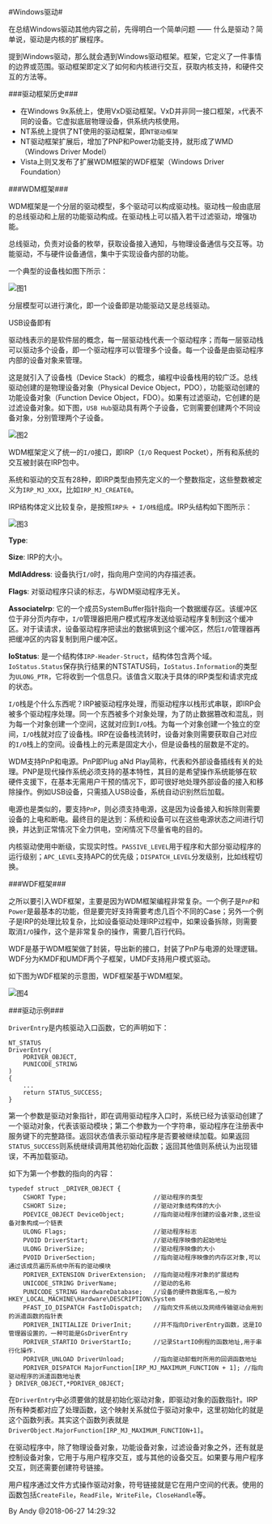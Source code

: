 #Windows驱动#

在总结Windows驱动其他内容之前，先得明白一个简单问题 —— 什么是驱动？简单说，驱动是内核的扩展程序。

提到Windows驱动，那么就会遇到Windows驱动框架。框架，它定义了一件事情的边界或范围。驱动框架即定义了如何和内核进行交互，获取内核支持，和硬件交互的方法等。

###驱动框架历史###

* 在Windows 9x系统上，使用VxD驱动框架。VxD并非同一接口框架，`x`代表不同的设备。它虚拟底层物理设备，供系统内核使用。
* NT系统上提供了NT使用的驱动框架，即`NT驱动框架`
* NT驱动框架扩展后，增加了PNP和Power功能支持，就形成了WMD（Windows Driver Model）
* Vista上则又发布了扩展WDM框架的WDF框架（Windows Driver Foundation）

###WDM框架###

WDM框架是一个分层的驱动模型，多个驱动可以构成驱动栈。驱动栈一般由底层的总线驱动和上层的功能驱动构成。在驱动栈上可以插入若干过滤驱动，增强功能。

总线驱动，负责对设备的枚举，获取设备接入通知，与物理设备通信与交互等。功能驱动，不与硬件设备通信，集中于实现设备内部的功能。

一个典型的设备栈如图下所示：

![图1](Windows-Driver-Stack.pnn)


分层模型可以进行演化，即一个设备即是功能驱动又是总线驱动。

USB设备即有

驱动栈表示的是软件层的概念，每一层驱动栈代表一个驱动程序；而每一层驱动栈可以驱动多个设备，即一个驱动程序可以管理多个设备。每一个设备是由驱动程序内部的设备对象来管理。

这是就引入了设备栈（Device Stack）的概念，编程中设备栈用的较广泛。总线驱动创建的是物理设备对象（Physical Device Object，PDO），功能驱动创建的功能设备对象（Function Device Object，FDO）。如果有过滤驱动，它创建的是过滤设备对象。如下图，`USB Hub`驱动具有两个子设备，它则需要创建两个不同设备对象，分别管理两个子设备。

![图2](Base-Device-Stack.png)


WDM框架定义了统一的`I/O`接口，即IRP（`I/O` Request Pocket），所有和系统的交互被封装在IRP包中。

系统和驱动的交互有28种，即IRP类型由预先定义的一个整数指定，这些整数被定义为`IRP_MJ_XXX`，比如`IRP_MJ_CREATE0`。

IRP结构体定义比较复杂，是按照`IRP头 + I/O栈`组成。IRP头结构如下图所示：

![图3](IRP-Header-Struct.png)

**Type**:

**Size**: IRP的大小。

**MdlAddress**: 设备执行`I/O`时，指向用户空间的内存描述表。

**Flags**: 对驱动程序只读的标志，与WDM驱动程序无关。

**AssociateIrp**: 它的一个成员SystemBuffer指针指向一个数据缓存区。该缓冲区位于非分页内存中，`I/O`管理器把用户模式程序发送给驱动程序复制到这个缓冲区。对于读请求，设备驱动程序把读出的数据填到这个缓冲区，然后`I/O`管理器再把缓冲区的内容复制到用户缓冲区。

**IoStatus**: 是一个结构体`IRP-Header-Struct`，结构体包含两个域。`IoStatus.Status`保存执行结果的NTSTATUS码，`IoStatus.Information`的类型为`ULONG_PTR`，它将收到一个信息只。该值含义取决于具体的IRP类型和请求完成的状态。

`I/O`栈是个什么东西呢？IRP被驱动程序处理，而驱动程序以栈形式串联，即IRP会被多个驱动程序处理。同一个东西被多个对象处理，为了防止数据篡改和混乱，则为每一个对象创建一个空间，这就对应到`I/O`栈。为每一个对象创建一个独立的空间，`I/O`栈就对应了设备栈。IRP在设备栈流转时，设备对象则需要获取自己对应的`I/O`栈上的空间。设备栈上的元素是固定大小，但是设备栈的层数是不定的。

WDM支持PnP和电源。PnP即Plug aNd Play简称，代表和外部设备插线有关的处理。PNP是现代操作系统必须支持的基本特性，其目的是希望操作系统能够在软硬件支援下，在基本无需用户干预的情况下，即可很好地处理外部设备的接入和移除操作。例如USB设备，只需插入USB设备，系统自动识别然后加载。

电源也是类似的，要支持`PnP`，则必须支持电源，这是因为设备接入和拆除则需要设备的上电和断电。最终目的是达到：系统和设备可以在这些电源状态之间进行切换，并达到正常情况下全力供电，空闲情况下尽量省电的目的。



内核驱动使用中断级，实现实时性。`PASSIVE_LEVEL`用于程序和大部分驱动程序的运行级别；`APC_LEVEL`支持APC的优先级；`DISPATCH_LEVEL`分发级别，比如线程切换。

###WDF框架###

之所以要引入WDF框架，主要是因为WDM框架编程非常复杂。一个例子是`PnP`和`Power`是最基本的功能，但是要完好支持需要考虑几百个不同的Case；另外一个例子是IRP的处理比较复杂，比如设备驱动处理IRP过程中，如果设备拆除，则需要取消`I/O`操作，这个是非常复杂的操作，需要几百行代码。

WDF是基于WDM框架做了封装，导出新的接口，封装了PnP与电源的处理逻辑。WDF分为KMDF和UMDF两个子框架，UMDF支持用户模式驱动。

如下图为WDF框架的示意图，WDF框架基于WDM框架。

![图4](WDF-Internal.png)

###驱动示例###

`DriverEntry`是内核驱动入口函数，它的声明如下：

```
NT_STATUS
DriverEntry(
	PDRIVER_OBJECT,
    PUNICODE_STRING
)
{
	...
	return STATUS_SUCCESS;
}
```

第一个参数是驱动对象指针，即在调用驱动程序入口时，系统已经为该驱动创建了一个驱动对象，代表该驱动模块；第二个参数为一个字符串，驱动程序在注册表中服务键下的完整路径。返回状态值表示驱动程序是否要被继续加载。如果返回`STATUS_SUCCESS`则系统继续调用其他初始化函数；返回其他值则系统认为出现错误，不再加载驱动。

如下为第一个参数的指向的内容：

```
typedef struct _DRIVER_OBJECT {
    CSHORT Type;                        //驱动程序的类型
    CSHORT Size;                        //驱动对象结构体的大小
    PDEVICE_OBJECT DeviceObject;        //指向驱动程序创建的设备对象,这些设备对象构成一个链表
    ULONG Flags;                        //驱动程序标志
    PVOID DriverStart;                  //驱动程序映像的起始地址
    ULONG DriverSize;                   //驱动程序映像的大小
    PVOID DriverSection;                //指向驱动程序映像的内存区对象,可以通过该成员遍历系统中所有的驱动模块
    PDRIVER_EXTENSION DriverExtension;  //指向驱动程序对象的扩展结构
    UNICODE_STRING DriverName;          //驱动的名称
    PUNICODE_STRING HardwareDatabase;   //设备的硬件数据库名,一般为HKEY_LOCAL_MACHINE\Hardware\DESCRIPTION\System
    PFAST_IO_DISPATCH FastIoDispatch;   //指向文件系统以及网络传输驱动会用到的派遣函数的指针表
    PDRIVER_INITIALIZE DriverInit;      //并不指向DriverEntry函数，这是IO管理器设置的，一种可能是GsDriverEntry
    PDRIVER_STARTIO DriverStartIo;      //记录StartIO例程的函数地址,用于串行化操作.
    PDRIVER_UNLOAD DriverUnload;        //指向驱动卸载时所用的回调函数地址
    PDRIVER_DISPATCH MajorFunction[IRP_MJ_MAXIMUM_FUNCTION + 1]; //指向驱动程序的派遣函数地址表
} DRIVER_OBJECT,*PDRIVER_OBJECT;
```

在`DriverEntry`中必须要做的就是初始化驱动对象，即驱动对象的函数指针。IRP所有种类都对应了处理函数，这个映射关系就位于驱动对象中，这里初始化的就是这个函数列表。其实这个函数列表就是`DriverObject.MajorFunction[IRP_MJ_MAXIMUM_FUNCTION+1]`。

在驱动程序中，除了物理设备对象，功能设备对象，过滤设备对象之外，还有就是控制设备对象，它用于与用户程序交互，或与其他的设备交互。如果要与用户程序交互，则还需要创建符号链接。

用户程序通过文件方式操作驱动对象，符号链接就是它在用户空间的代表。使用的函数包括`CreateFile`，`ReadFile`，`WriteFile`，`CloseHandle`等。

By Andy @2018-06-27 14:29:32